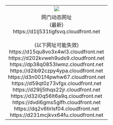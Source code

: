 ﻿<table>
  <tr></tr>
  <tr><td colspan=2 align=center><img src="https://d1lj531tigfsvq.cloudfront.net/Up/oGate.jpg" /></td></tr>
  <tr><td colspan=2 align=center>网门动态网址<br/>(最新)
<br>https://d1lj531tigfsvq.cloudfront.net
<br/><br/>(以下网址可能失效)
<br>https://d15qu8vo3x4wl3.cloudfront.net
<br>https://d202kvweh9uds9.cloudfront.net
<br>https://dp38q0853lwmz.cloudfront.net
<br>https://d2ib92czpy4ypa.cloudfront.net
<br>https://d3n001f4pwhw67.cloudfront.net
<br>https://d59qt0z73vfgx.cloudfront.net
<br>https://d29lj5thqs22jr.cloudfront.net
<br>https://d32i0q56lt6a9q.cloudfront.net
<br>https://dvdi6gms5glfh.cloudfront.net
<br>https://dq2v6tirlsf04.cloudfront.net
<br>https://d231mcjkvx64fu.cloudfront.net
    </td>
  </tr>
</table>
